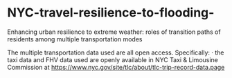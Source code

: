 # NYC-travel-resilience-to-flooding-
Enhancing urban resilience to extreme weather: roles of transition paths of residents among multiple transportation modes

The multiple transportation data used are all open access. Specifically:
· the taxi data and FHV data used are openly available in NYC Taxi & Limousine Commission at https://www.nyc.gov/site/tlc/about/tlc-trip-record-data.page
